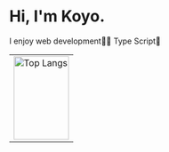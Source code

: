 # Hi, I'm Koyo.
I enjoy web development👨‍💻
Type Script👊

<table>
<tr>
<td>
<img alt="Top Langs" height="150px" width="100%" src="https://github-readme-stats.vercel.app/api/top-langs/?username=koyo-code&layout=compact&show_icons=true" />
</td>
</tr>
</table>

